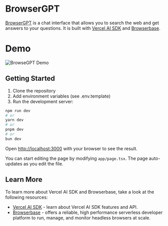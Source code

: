# BrowserGPT

[BrowserGPT](https://browsergpt.dev) is a chat interface that allows you to search the web and get answers to your questions. It is built with [Vercel AI SDK](https://www.npmjs.com/package/ai) and [Browserbase](https://www.browserbase.com/).

# Demo

![BrowseGPT Demo](./app/browsegpt.gif)

## Getting Started

1. Clone the repository
2. Add environment variables (see .env.template)
3. Run the development server:

```bash
npm run dev
# or
yarn dev
# or
pnpm dev
# or
bun dev
```

Open [http://localhost:3000](http://localhost:3000) with your browser to see the result.

You can start editing the page by modifying `app/page.tsx`. The page auto-updates as you edit the file.

## Learn More

To learn more about Vercel AI SDK and Browserbase, take a look at the following resources:

- [Vercel AI SDK](https://www.npmjs.com/package/ai) - learn about Vercel AI SDK features and API.
- [Browserbase](https://www.browserbase.com/) - offers a reliable, high performance serverless developer platform to run, manage, and monitor headless browsers at scale.
